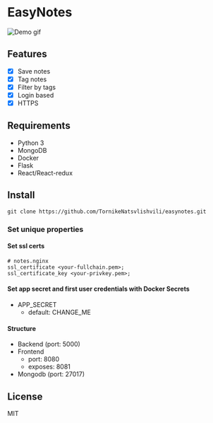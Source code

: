 # EasyNotes
![Demo gif](docs/Demo.gif)

## Features
- [x] Save notes
- [x] Tag notes
- [x] Filter by tags
- [x] Login based
- [x] HTTPS

## Requirements
* Python 3
* MongoDB
* Docker
* Flask
* React/React-redux

## Install

```git clone https://github.com/TornikeNatsvlishvili/easynotes.git```

### Set unique properties
#### Set ssl certs
```
# notes.nginx
ssl_certificate <your-fullchain.pem>;
ssl_certificate_key <your-privkey.pem>;
```

#### Set app secret and first user credentials with Docker Secrets

* APP_SECRET
  * default: CHANGE_ME

#### Structure
* Backend (port: 5000)
* Frontend 
    * port: 8080
    * exposes: 8081
* Mongodb (port: 27017)


## License

MIT

